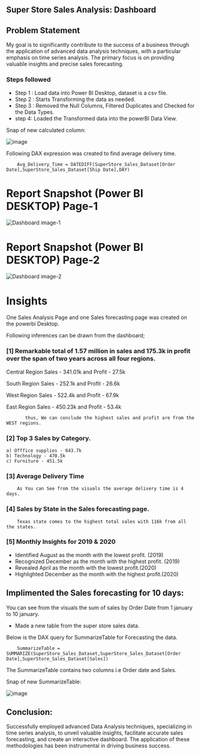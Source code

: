 ## Super Store Sales Analysis: Dashboard 

## Problem Statement

My goal is to significantly contribute to the success of a business through the application of advanced data analysis techniques, with a particular emphasis on time series analysis. The primary focus is on providing valuable insights and precise sales forecasting.


### Steps followed 
- Step 1 : Load data into Power BI Desktop, dataset is a csv file.
- Step 2 : Starts Transforming the data as needed.
- Step 3 : Removed the Null Columns, Filtered Duplicates and Checked for the Data Types.
- step 4: Loaded the Transformed data into the powerBI Data View.

Snap of new calculated column: 

![image](https://github.com/Kritik72/Super-Store-Analysis-Dashboard/assets/58078426/77c1164e-adf2-469d-802b-064099f8cb6b)

Following DAX expression was created to find average delivery time.

        Avg_Delivery_Time = DATEDIFF(SuperStore_Sales_Dataset[Order Date],SuperStore_Sales_Dataset[Ship Date],DAY)


 # Report Snapshot (Power BI DESKTOP) Page-1
 
![Dashboard image-1](https://github.com/Kritik72/Super-Store-Analysis-Dashboard/assets/58078426/ad76881b-b4f1-42fa-9dfa-c50d3239ca50)

 # Report Snapshot (Power BI DESKTOP) Page-2
 
![Dashboard image-2](https://github.com/Kritik72/Super-Store-Analysis-Dashboard/assets/58078426/54302ad6-fe41-4a18-bf9d-0cff3bab3a18)
# Insights

One Sales Analysis Page and one Sales forecasting page was created on the powerbi Desktop.

Following inferences can be drawn from the dashboard;

### [1]  Remarkable total of 1.57 million in sales and 175.3k in profit over the span of two years across all four regions.

   Central Region Sales - 341.01k and Profit - 27.5k

   South Region Sales - 252.1k and Profit - 26.6k

   West Region Sales - 522.4k and Profit - 67.9k

   East Region Sales - 450.23k and Profit - 53.4k

           thus, We can conclude the highest sales and profit are from the WEST regions.
           
### [2] Top 3 Sales by Category.

    a) Offfice supplies - 643.7k
    b) Technology - 470.5k 
    c) Furniture - 451.5k   
  
  ### [3] Average Delivery Time
        As You can See from the visuals the average delivery time is 4 days.
### [4] Sales by State in the Sales forecasting page.
        Texas state comes to the highest total sales with 116k from all the states.

### [5] Monthly Insights for 2019 & 2020
- Identified August as the month with the lowest profit. (2019)
- Recognized December as the month with the highest profit. (2019)
- Revealed April as the month with the lowest profit.(2020)
- Highlighted December as the month with the highest profit.(2020)

## Implimented the Sales forecasting for 10 days: 
You can see from the visuals the sum of sales by Order Date from 1 january to 10 january.

- Made a new table from the super store sales data.

Below is the DAX query for SummarizeTable for Forecasting the data.

        SummarizeTable = SUMMARIZE(SuperStore_Sales_Dataset,SuperStore_Sales_Dataset[Order Date],SuperStore_Sales_Dataset[Sales])

The SummarizeTable contains two columns i.e Order date and Sales.

Snap of new SummarizeTable: 

![image](https://github.com/Kritik72/Super-Store-Analysis-Dashboard/assets/58078426/507e9312-dbc9-4893-b1b2-bd81bbbe1cde)

## Conclusion: 
Successfully employed advanced Data Analysis techniques, specializing in time series analysis, to unveil valuable insights, facilitate accurate sales forecasting, and create an interactive dashboard. The application of these methodologies has been instrumental in driving business success.
